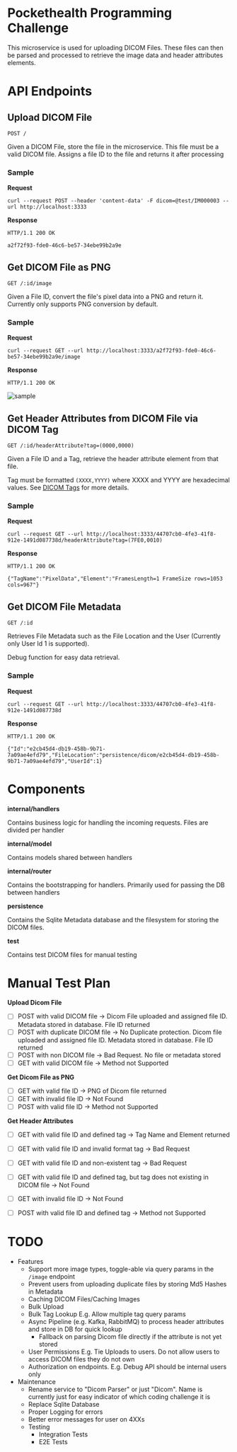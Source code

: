 # Pockethealth Programming Challenge

This microservice is used for uploading DICOM Files. These files can then be parsed and processed to retrieve the image data and header attributes elements.

# API Endpoints

## Upload DICOM File

`POST /`

Given a DICOM File, store the file in the microservice. This file must be a valid DICOM file. Assigns a file ID to the file and returns it after processing

### Sample

**Request**
```
curl --request POST --header 'content-data' -F dicom=@test/IM000003 --url http://localhost:3333
```

**Response**
```
HTTP/1.1 200 OK

a2f72f93-fde0-46c6-be57-34ebe99b2a9e
```

## Get DICOM File as PNG 

`GET /:id/image`

Given a File ID, convert the file's pixel data into a PNG and return it. Currently only supports PNG conversion by default.

### Sample

**Request**
```
curl --request GET --url http://localhost:3333/a2f72f93-fde0-46c6-be57-34ebe99b2a9e/image
```

**Response**
```
HTTP/1.1 200 OK
```

![sample](./sample.png)

## Get Header Attributes from DICOM File via DICOM Tag

`GET /:id/headerAttribute?tag=(0000,0000)`

Given a File ID and a Tag, retrieve the header attribute element from that file.

Tag must be formatted `(XXXX,YYYY)` where XXXX and YYYY are hexadecimal values. See [DICOM Tags](https://www.dicomlibrary.com/dicom/dicom-tags/) for more details.

### Sample

**Request**
```
curl --request GET --url http://localhost:3333/44707cb0-4fe3-41f8-912e-1491d087738d/headerAttribute?tag=(7FE0,0010)
```

**Response**
```
HTTP/1.1 200 OK

{"TagName":"PixelData","Element":"FramesLength=1 FrameSize rows=1053 cols=967"}
```

## Get DICOM File Metadata 

`GET /:id`

Retrieves File Metadata such as the File Location and the User (Currently only User Id 1 is supported).

Debug function for easy data retrieval. 

### Sample

**Request**
```
curl --request GET --url http://localhost:3333/44707cb0-4fe3-41f8-912e-1491d087738d
```

**Response**
```
HTTP/1.1 200 OK

{"Id":"e2cb45d4-db19-458b-9b71-7a09ae4efd79","FileLocation":"persistence/dicom/e2cb45d4-db19-458b-9b71-7a09ae4efd79","UserId":1}
```

# Components

**internal/handlers**

Contains business logic for handling the incoming requests. Files are divided per handler

**internal/model**

Contains models shared between handlers

**internal/router**

Contains the bootstrapping for handlers. Primarily used for passing the DB between handlers

**persistence**

Contains the Sqlite Metadata database and the filesystem for storing the DICOM files. 

**test**

Contains test DICOM files for manual testing

# Manual Test Plan

**Upload Dicom File**

- [ ] POST with valid DICOM file -> Dicom File uploaded and assigned file ID. Metadata stored in database. File ID returned
- [ ] POST with duplicate DICOM file -> No Duplicate protection. Dicom file uploaded and assigned file ID. Metadata stored in database. File ID returned
- [ ] POST with non DICOM file -> Bad Request. No file or metadata stored
- [ ] GET with valid DICOM file -> Method not Supported

**Get Dicom File as PNG**

- [ ] GET with valid file ID -> PNG of Dicom file returned
- [ ] GET with invalid file ID -> Not Found
- [ ] POST with valid file ID -> Method not Supported

**Get Header Attributes**

- [ ] GET with valid file ID and defined tag -> Tag Name and Element returned
- [ ] GET with valid file ID and invalid format tag -> Bad Request
- [ ] GET with valid file ID and non-existent tag -> Bad Request
- [ ] GET with valid file ID and defined tag, but tag does not existing in DICOM file -> Not Found
- [ ] GET with invalid file ID -> Not Found
- [ ] POST with valid file ID and defined tag -> Method not Supported


# TODO
* Features
  * Support more image types, toggle-able via query params in the `/image` endpoint
  * Prevent users from uploading duplicate files by storing Md5 Hashes in Metadata
  * Caching DICOM Files/Caching Images
  * Bulk Upload
  * Bulk Tag Lookup E.g. Allow multiple tag query params
  * Async Pipeline (e.g. Kafka, RabbitMQ) to process header attributes and store in DB for quick lookup
    * Fallback on parsing Dicom file directly if the attribute is not yet stored
  * User Permissions E.g. Tie Uploads to users. Do not allow users to access DICOM files they do not own
  * Authorization on endpoints. E.g. Debug API should be internal users only
* Maintenance
  * Rename service to "Dicom Parser" or just "Dicom". Name is currently just for easy indicator of which coding challenge it is
  * Replace Sqlite Database
  * Proper Logging for errors
  * Better error messages for user on 4XXs
  * Testing
    * Integration Tests
    * E2E Tests